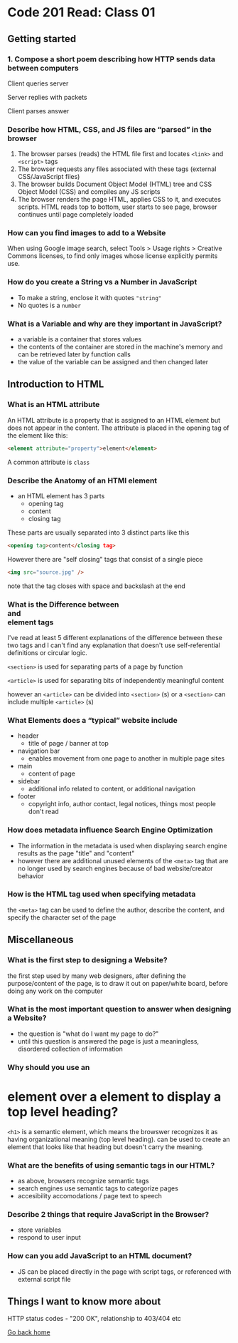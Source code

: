 # Code 201 Read: Class 01

## Getting started

### 1. Compose a short poem describing how HTTP sends data between computers

Client queries server

Server replies with packets

Client parses answer

### Describe how HTML, CSS, and JS files are “parsed” in the browser

1. The browser parses (reads) the HTML file first and locates `<link>` and `<script>` tags
2. The browser requests any files associated with these tags (external CSS/JavaScript files)
3. The browser builds Document Object Model (HTML) tree and CSS Object Model (CSS) and compiles any JS scripts
4. The browser renders the page HTML, applies CSS to it, and executes scripts. HTML reads top to bottom, user starts to see page, browser continues until page completely loaded

### How can you find images to add to a Website

When using Google image search, select Tools > Usage rights > Creative Commons licenses, to find only images whose license explicitly permits use.

### How do you create a String vs a Number in JavaScript

- To make a string, enclose it with quotes `"string"`
- No quotes is a `number`

### What is a Variable and why are they important in JavaScript?

- a variable is a container that stores values
- the contents of the container are stored in the machine's memory and can be retrieved later by function calls
- the value of the variable can be assigned and then changed later

## Introduction to HTML

### What is an HTML attribute

An HTML attribute is a property that is assigned to an HTML element but does not appear in the content. The attribute is placed in the opening tag of the element like this:

```html
<element attribute="property">element</element>
```

A common attribute is `class` 

### Describe the Anatomy of an HTMl element

- an HTML element has 3 parts
  - opening tag
  - content
  - closing tag

These parts are usually separated into 3 distinct parts like this

```html
<opening tag>content</closing tag>
```

However there are "self closing" tags that consist of a single piece

```html
<img src="source.jpg" />
```

note that the tag closes with space and backslash at the end

### What is the Difference between <article> and <section> element tags

I've read at least 5 different explanations of the difference between these two tags and I can't find any explanation that doesn't use self-referential definitions or circular logic.

`<section>` is used for separating parts of a page by function

`<article>` is used for separating bits of independently meaningful content

however an `<article>` can be divided into `<section>` (s) or a `<section>` can include multiple `<article>` (s)

### What Elements does a “typical” website include

- header
  - title of page / banner at top
- navigation bar
  - enables movement from one page to another in multiple page sites
- main
  - content of page
- sidebar
  - additional info related to content, or additional navigation
- footer
  - copyright info, author contact, legal notices, things most people don't read

### How does metadata influence Search Engine Optimization

- The information in the metadata is used when displaying search engine results as the page "title" and "content"
- however there are additional unused elements of the `<meta>` tag that are no longer used by search engines because of bad website/creator behavior

### How is the <meta> HTML tag used when specifying metadata

the `<meta>` tag can be used to define the author, describe the content, and specify the character set of the page

## Miscellaneous

### What is the first step to designing a Website?

the first step used by many web designers, after defining the purpose/content of the page, is to draw it out on paper/white board, before doing any work on the computer

### What is the most important question to answer when designing a Website?

- the question is "what do I want my page to do?"
- until this question is answered the page is just a meaningless, disordered collection of information

### Why should you use an <h1> element over a <span> element to display a top level heading?

`<h1>` is a semantic element, which means the browswer recognizes it as having organizational meaning (top level heading). <span> can be used to create an element that looks like that heading but doesn't carry the meaning.

### What are the benefits of using semantic tags in our HTML?

- as above, browsers recognize semantic tags
- search engines use semantic tags to categorize pages
- accesibility accomodations / page text to speech

### Describe 2 things that require JavaScript in the Browser?

- store variables
- respond to user input

### How can you add JavaScript to an HTML document?

- JS can be placed directly in the page with script tags, or referenced with external script file

## Things I want to know more about

HTTP status codes - "200 OK", relationship to 403/404 etc

[Go back home](/reading-notes/)

